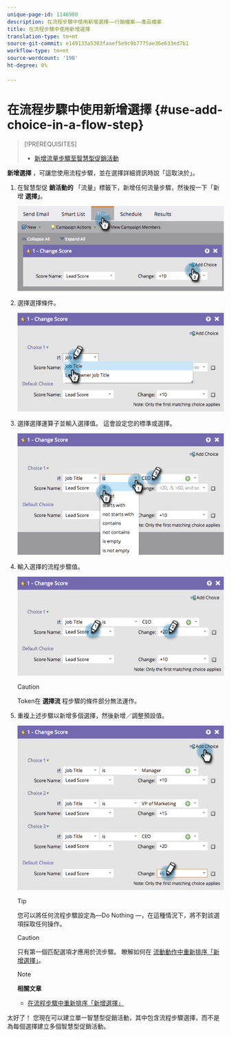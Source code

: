 ```yaml
---
unique-page-id: 1146980
description: 在流程步驟中使用新增選擇——行銷檔案——產品檔案
title: 在流程步驟中使用新增選擇
translation-type: tm+mt
source-git-commit: e149133a5383faaef5e9c9b7775ae36e633ed7b1
workflow-type: tm+mt
source-wordcount: '198'
ht-degree: 0%

---
```



# 在流程步驟中使用新增選擇 {#use-add-choice-in-a-flow-step}

>[!PREREQUISITES]
>
>* [新增流量步驟至智慧型促銷活動](add-a-flow-step-to-a-smart-campaign.md)

>



**新增選擇** ，可讓您使用流程步驟，並在選擇詳細資訊時說「這取決於」。

1. 在智慧型促 **銷活動的** 「流量」標籤下，新增任何流量步驟，然後按一下「新增 **選擇」**。

   ![](assets/image2014-9-22-11-3a58-3a20.png)

1. 選擇選擇條件。

   ![](assets/image2014-9-22-11-3a58-3a50.png)

1. 選擇選擇運算子並輸入選擇值。 這會設定您的標準或選擇。

   ![](assets/image2014-9-22-11-3a58-3a54.png)

1. 輸入選擇的流程步驟值。

   ![](assets/image2014-9-22-11-3a58-3a57.png)

   >[!CAUTION]
   >
   >Token在 **選擇流** 程步驟的條件部分無法運作。

1. 重複上述步驟以新增多個選擇，然後新增／調整預設值。

   ![](assets/image2014-9-22-11-3a58-3a59.png)

   >[!TIP]
   >
   >您可以將任何流程步驟設定為—Do Nothing —，在這種情況下，將不對該選項採取任何操作。

   >[!CAUTION]
   >
   >只有第一個匹配選項才應用於流步驟。 瞭解如何在 [流動動作中重新排序「新增選擇」](reorder-add-choice-in-a-flow-step.md)。

   >[!NOTE]
   >
   >**相關文章**
   >
   >    
   >    
   >    * [在流程步驟中重新排序「新增選擇」](reorder-add-choice-in-a-flow-step.md)


太好了！ 您現在可以建立單一智慧型促銷活動，其中包含流程步驟選擇，而不是為每個選擇建立多個智慧型促銷活動。